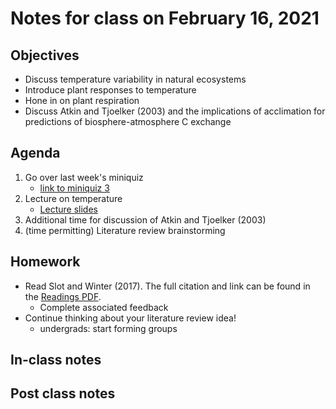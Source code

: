 # Notes for class on February 16, 2021

## Objectives
- Discuss temperature variability in natural ecosystems
- Introduce plant responses to temperature
- Hone in on plant respiration
- Discuss Atkin and Tjoelker (2003) and the implications of acclimation for predictions
of biosphere-atmosphere C exchange

## Agenda
1. Go over last week's miniquiz
	- [link to miniquiz 3](../MiniQuizzes/miniquiz3_02.11.2021.md)
2. Lecture on temperature
	- [Lecture slides](../Lecture_Slides/slides_02.16.2021.pdf)
3. Additional time for discussion of Atkin and Tjoelker (2003)
4. (time permitting) Literature review brainstorming

## Homework
- Read Slot and Winter (2017). The full citation and link can be found in the 
[Readings PDF](../Readings/readings_ecophys_sp2021.pdf).
	- Complete associated feedback
- Continue thinking about your literature review idea!
	- undergrads: start forming groups

## In-class notes

## Post class notes